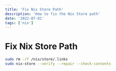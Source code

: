 ```yaml
---
title: 'Fix Nix Store Path'
description: 'How to fix the Nix Store path'
date: '2022-07-01'
tags: ['nix']
---
```


# Fix Nix Store Path

```bash
sudo rm -rf /nix/store/.links
sudo nix-store --verify --repair --check-contents
```
